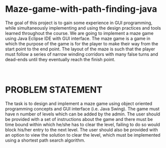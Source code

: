 # Maze-game-with-path-finding-java
   The goal of this project is to gain some experience in GUI programming, while simultaneously implementing and using the design practices and tools learned throughout the course. We are going to implement a maze game using Java Eclipse IDE with GUI interface. The maze game is a game in which the purpose of the game is for the player to make their way from the start point to the end point. The layout of the maze is such that the player must follow a series of narrow winding corridors with many false turns and dead-ends until they eventually reach the finish point. <br><br><br>
# PROBLEM STATEMENT <br>
   The task is to design and implement a maze game using object oriented programming concepts and GUI interface (i.e. Java Swing). The game must have n number of levels which can be added by the admin. The user should be provided with a set of instructions about the game and there must be time bound within which he/she has to clear the level, failing to do so would block his/her entry to the next level. The user should also be provided with an option to view the solution to clear the level, which must be implemented using a shortest path search algorithm.
